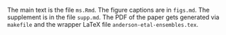 The main text is the file `ms.Rmd`. The figure captions are in `figs.md`. The
supplement is in the file `supp.md`. The PDF of the paper gets generated via
`makefile` and the wrapper LaTeX file `anderson-etal-ensembles.tex`.
